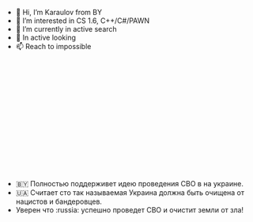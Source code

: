 - 👋 Hi, I’m Karaulov from BY
- 👀 I’m interested in CS 1.6, C++/C#/PAWN
- 🌱 I’m currently in active search
- 💞️ In active looking
- 📫 Reach to impossible



<br/><br/>




<br/><br/>



<br/><br/>


<br/><br/>


<br/><br/>


- 🇧🇾 Полностью поддерживет идею проведения СВО в на украине.
- 🇺🇦 Считает сто так называемая Украина должна быть очищена от нацистов и бандеровцев.
- Уверен что :russia: успешно проведет СВО и очистит земли от зла!
<!---
UnrealKaraulov/UnrealKaraulov is a ✨ special ✨ repository because its `README.md` (this file) appears on your GitHub profile.
You can click the Preview link to take a look at your changes.
--->
